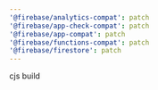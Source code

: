 ```yaml
---
'@firebase/analytics-compat': patch
'@firebase/app-check-compat': patch
'@firebase/app-compat': patch
'@firebase/functions-compat': patch
'@firebase/firestore': patch
---
```


cjs build
